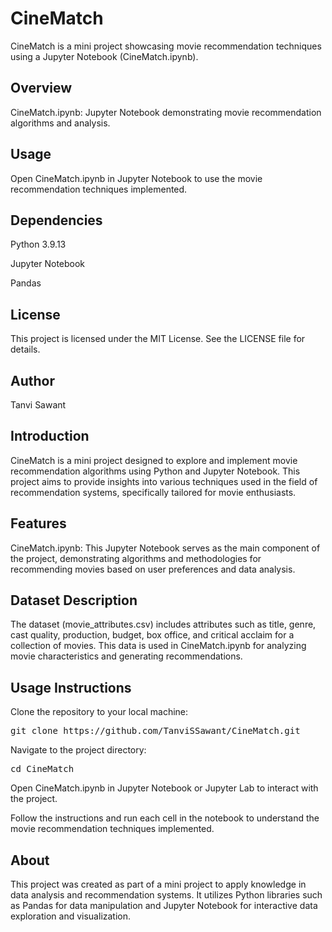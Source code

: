 # CineMatch

CineMatch is a mini project showcasing movie recommendation techniques using a Jupyter Notebook (CineMatch.ipynb).

## Overview

CineMatch.ipynb: Jupyter Notebook demonstrating movie recommendation algorithms and analysis.

## Usage

Open CineMatch.ipynb in Jupyter Notebook to use the movie recommendation techniques implemented.

## Dependencies

Python 3.9.13

Jupyter Notebook

Pandas

## License

This project is licensed under the MIT License. See the LICENSE file for details.

## Author

Tanvi Sawant

## Introduction

CineMatch is a mini project designed to explore and implement movie recommendation algorithms using Python and Jupyter Notebook. This project aims to provide insights into various techniques used in the field of recommendation systems, specifically tailored for movie enthusiasts.

## Features

CineMatch.ipynb: This Jupyter Notebook serves as the main component of the project, demonstrating algorithms and methodologies for recommending movies based on user preferences and data analysis.

## Dataset Description

The dataset (movie_attributes.csv) includes attributes such as title, genre, cast quality, production, budget, box office, and critical acclaim for a collection of movies. This data is used in CineMatch.ipynb for analyzing movie characteristics and generating recommendations.

## Usage Instructions

Clone the repository to your local machine:

<pre>
git clone https://github.com/TanviSSawant/CineMatch.git
</pre>

Navigate to the project directory:

<pre>
cd CineMatch
</pre>

Open CineMatch.ipynb in Jupyter Notebook or Jupyter Lab to interact with the project.

Follow the instructions and run each cell in the notebook to understand the movie recommendation techniques implemented.

## About

This project was created as part of a mini project to apply knowledge in data analysis and recommendation systems. It utilizes Python libraries such as Pandas for data manipulation and Jupyter Notebook for interactive data exploration and visualization.
